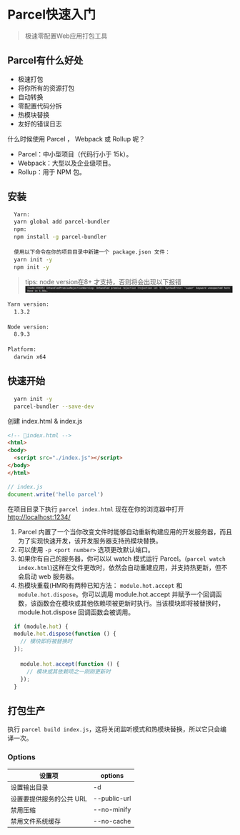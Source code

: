 # Parcel快速入门

> 极速零配置Web应用打包工具

## Parcel有什么好处
- 极速打包
- 将你所有的资源打包
- 自动转换
- 零配置代码分拆
- 热模块替换
- 友好的错误日志

什么时候使用 Parcel ， Webpack 或 Rollup 呢？

- Parcel：中小型项目（代码行小于 15k）。
- Webpack：大型以及企业级项目。
- Rollup：用于 NPM 包。

## 安装

``` bash
  Yarn:
  yarn global add parcel-bundler
  npm:
  npm install -g parcel-bundler

  使用以下命令在你的项目目录中新建一个 package.json 文件：
  yarn init -y
  npm init -y
```

> tips:
node version在8+ 才支持，否则将会出现以下报错
![](./images/error.png)

``` bash
Yarn version:
  1.3.2

Node version:
  8.9.3

Platform:
  darwin x64
```

## 快速开始

``` bash
  yarn init -y
  parcel-bundler --save-dev
```

创建 index.html & index.js

``` html
<!-- index.html -->
<html>
<body>
  <script src="./index.js"></script>
</body>
</html>
```

``` js
// index.js
document.write('hello parcel')
```

在项目目录下执行 `parcel index.html`
现在在你的浏览器中打开[http://localhost:1234/](http://localhost:1234/)

1. Parcel 内置了一个当你改变文件时能够自动重新构建应用的开发服务器，而且为了实现快速开发，该开发服务器支持热模块替换。
2. 可以使用 `-p <port number>` 选项更改默认端口。
3. 如果你有自己的服务器，你可以以 watch 模式运行 Parcel。(`parcel watch index.html`)这样在文件更改时，依然会自动重建应用，并支持热更新，但不会启动 web 服务器。
4. 热模块重载(HMR)有两种已知方法： `module.hot.accept` 和 `module.hot.dispose`。你可以调用 module.hot.accept 并赋予一个回调函数，该函数会在模块或其他依赖项被更新时执行。当该模块即将被替换时，module.hot.dispose 回调函数会被调用。
  ``` js
    if (module.hot) {
    module.hot.dispose(function () {
      // 模块即将被替换时
    });

      module.hot.accept(function () {
        // 模块或其依赖项之一刚刚更新时
      });
    }
  ```

## 打包生产

执行 `parcel build index.js`，这将关闭监听模式和热模块替换，所以它只会编译一次。

### Options

| 设置项 | options  |
|---|---|
| 设置输出目录 | -d   |
| 设置要提供服务的公共 URL | --public-url |
| 禁用压缩 | --no-minify |
| 禁用文件系统缓存 | --no-cache |